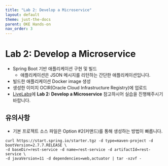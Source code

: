 ```yaml
---
title: "Lab 2: Develop a Microservice"
layout: default
theme: just-the-docs
parent: OKE Hands-on
nav_order: 3
---
```



# Lab 2: Develop a Microservice
- Spring Boot 기반 애플리케이션 구현 및 빌드
    - 애플리케이션은 JSON 메시지를 리턴하는 간단한 애플리케이션입니다.
- 빌드한 애플리케이션 Docker image 생성
- 생성한 이미지 OCIR(Oracle Cloud Infrastructure Registry)에 업로드
- [LiveLabs](https://apexapps.oracle.com/pls/apex/r/dbpm/livelabs/run-workshop?p210_wid=3206&p210_wec=&session=4354810289205)에 **Lab 2: Develop a Microservice** 참고하시어 실습을 진행해주시기바랍니다.

## 유의사항
- 기본 프로젝트 소스 파일은 Option #2(커맨드)를 통해 생성하는 방법이 빠릅니다.
```
curl https://start.spring.io/starter.tgz -d type=maven-project -d bootVersion=2.7.7.RELEASE \
-d baseDir=rest-service -d name=rest-service -d artifactId=rest-service \
-d javaVersion=11 -d dependencies=web,actuator | tar -xzvf -
```
